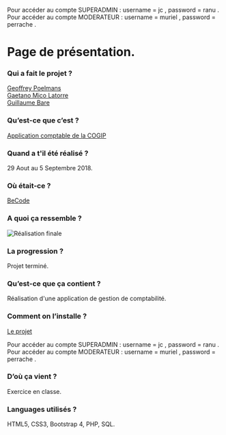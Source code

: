 Pour accéder au compte SUPERADMIN : username = jc , password = ranu .  
Pour accéder au compte MODERATEUR : username = muriel , password = perrache .

# Page de présentation.


### Qui a fait le projet ?  
[Geoffrey Poelmans](https://github.com/geoffrey-poelmans)  
[Gaetano Mico Latorre](https://github.com/Gaet8802)  
[Guillaume Bare](https://github.com/Bare-Guillaume)  

### Qu’est-ce que c’est ?  
[Application comptable de la COGIP](https://github.com/becodeorg/lovelace-2/tree/master/Projects/COGIPapp)

### Quand a t'il été réalisé ?  
29 Aout au 5 Septembre 2018.

### Où était-ce ?  
[BeCode](https://www.becode.org/)

### A quoi ça ressemble ?  
![Réalisation finale]()

### La progression ?  
Projet terminé.

### Qu’est-ce que ça contient ?  
Réalisation d'une application de gestion de comptabilité.

### Comment on l’installe ?  
[Le projet](https://geoffrey-poelmans.github.io/CopyPages/)

Pour accéder au compte SUPERADMIN : username = jc , password = ranu .  
Pour accéder au compte MODERATEUR : username = muriel , password = perrache .

### D’où ça vient ?  
Exercice en classe.

### Languages utilisés ?  
HTML5, CSS3, Bootstrap 4, PHP, SQL.
